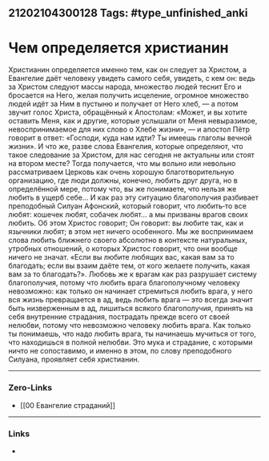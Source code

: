 21202104300128
Tags: #type_unfinished_anki 
---
# Чем определяется христианин

Христианин определяется именно тем, как он следует за Христом, а Евангелие даёт человеку увидеть самого себя, увидеть, с кем он: ведь за Христом следуют массы народа, множество людей теснит Его и бросается на Него, желая получить исцеление, огромное множество людей идёт за Ним в пустыню и получает от Него хлеб, — а потом звучит голос Христа, обращённый к Апостолам: «Может, и вы хотите оставить Меня, как и другие, которые услышали от Меня невыразимое, невоспринимаемое для них слово о Хлебе жизни», — и апостол Пётр говорит в ответ: «Господи, куда нам идти? Ты имеешь глаголы вечной жизни». И что же, разве слова Евангелия, которые определяют, что такое следование за Христом, для нас сегодня не актуальны или стоят на втором месте? Тогда получается, что мы вольно или невольно рассматриваем Церковь как очень хорошую благотворительную организацию, где люди должны, конечно, любить друг друга, но в определённой мере, потому что, вы же понимаете, что нельзя же любить в ущерб себе… И как раз эту ситуацию благополучия разбивает преподобный Силуан Афонский, который говорит, что любить‑то все любят: кошечек любят, собачек любят… а мы призваны врагов своих любить. Об этом Христос говорит; Он говорит: вы любите так, как и язычники любят; в этом нет ничего особенного. Мы же воспринимаем слова любить ближнего своего абсолютно в контексте натуральных, утробных отношений, о которых Христос говорит, что они вообще ничего не значат. «Если вы любите любящих вас, какая вам за то благодать; если вы взаим даёте тем, от кого желаете получить, какая вам за то благодать?». Любовь же к врагам как раз разрушает систему благополучия, потому что любить врага благополучному человеку невозможно: как только он начинает стремиться любить врага, у него вся жизнь превращается в ад, ведь любить врага — это всегда значит быть низверженным в ад, лишиться всякого благополучия, принять на себя внутренние страдания, пострадать прежде всего от своей нелюбви, потому что невозможно человеку любить врага. Как только ты понимаешь, что надо любить врага, ты начинаешь мучиться от того, что находишься в полной нелюбви. Это мука и страдание, с которыми ничто не сопоставимо, и именно в этом, по слову преподобного Силуана, проявляет себя христианин.

---
### Zero-Links
- [[00 Евангелие страданий]]
---
### Links
-